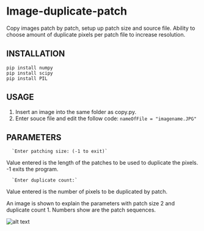 # Image-duplicate-patch
Copy images patch by patch, setup up patch size and source file. Ability to choose amount of duplicate pixels per patch file to increase resolution.

## INSTALLATION
```
pip install numpy
pip install scipy
pip install PIL
```
## USAGE

1. Insert an image into the same folder as copy.py.
2. Enter souce file and edit the follow code:
      `nameOfFile = "imagename.JPG"`
      
## PARAMETERS

      `Enter patching size: (-1 to exit)`

Value entered is the length of the patches to be used to duplicate the pixels.
-1 exits the program.


      `Enter duplicate count:`
      
Value entered is the number of pixels to be duplicated by patch.


An image is shown to explain the parameters with patch size 2 and  duplicate count 1. 
Numbers show are the patch sequences.

![alt text](https://i.imgur.com/ExACOJK.jpg "Image patch size 2 duplicate count 1 on a 4x4 matrix")
